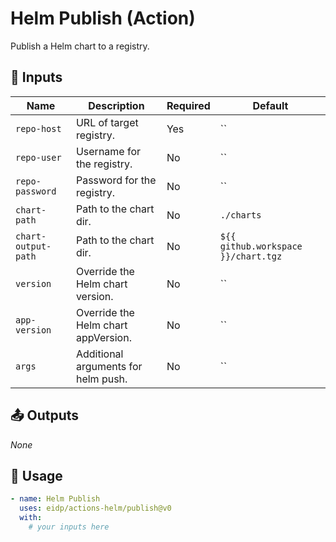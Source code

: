 <!-- NOTE: This file's contents are automatically generated. Do not edit manually. -->
# Helm Publish (Action)

Publish a Helm chart to a registry.

## 🔧 Inputs

|        Name       |            Description            |Required|              Default              |
|-------------------|-----------------------------------|--------|-----------------------------------|
|    `repo-host`    |      URL of target registry.      |   Yes  |                 ``                |
|    `repo-user`    |     Username for the registry.    |   No   |                 ``                |
|  `repo-password`  |     Password for the registry.    |   No   |                 ``                |
|    `chart-path`   |       Path to the chart dir.      |   No   |             `./charts`            |
|`chart-output-path`|       Path to the chart dir.      |   No   |`${{ github.workspace }}/chart.tgz`|
|     `version`     |  Override the Helm chart version. |   No   |                 ``                |
|   `app-version`   |Override the Helm chart appVersion.|   No   |                 ``                |
|       `args`      |Additional arguments for helm push.|   No   |                 ``                |

## 📤 Outputs

_None_

## 🚀 Usage

```yaml
- name: Helm Publish
  uses: eidp/actions-helm/publish@v0
  with:
    # your inputs here
```
